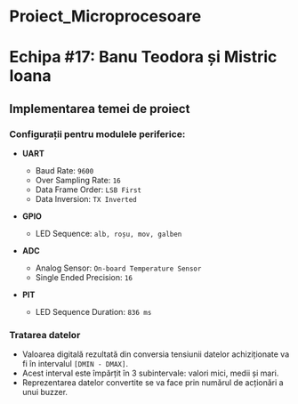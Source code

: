 # Proiect_Microprocesoare


# Echipa #17: Banu Teodora și Mistric Ioana

## Implementarea temei de proiect

### Configurații pentru modulele periferice:
- **UART**
  - Baud Rate: `9600`
  - Over Sampling Rate: `16`
  - Data Frame Order: `LSB First`
  - Data Inversion: `TX Inverted`

- **GPIO**
  - LED Sequence: `alb, roșu, mov, galben`

- **ADC**
  - Analog Sensor: `On-board Temperature Sensor`
  - Single Ended Precision: `16`
 
- **PIT**
  - LED Sequence Duration: `836 ms`

### Tratarea datelor
- Valoarea digitală rezultată din conversia tensiunii datelor achiziționate va fi în intervalul `[DMIN - DMAX]`.
- Acest interval este împărțit în 3 subintervale: valori mici, medii și mari.
- Reprezentarea datelor convertite se va face prin numărul de acționări a unui buzzer.
